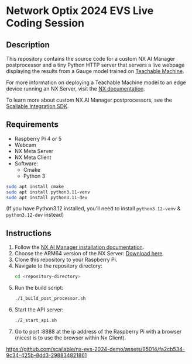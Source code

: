 # Network Optix 2024 EVS Live Coding Session

## Description

This repository contains the source code for a custom NX AI Manager postprocessor and a tiny Python HTTP server that servers a live webpage displaying the results from a Gauge model trained on [Teachable Machine](https://teachablemachine.withgoogle.com/train).

For more information on deploying a Teachable Machine model to an edge device running an NX Server, visit the [NX documentation](https://nx.docs.scailable.net/for-data-scientists/importing-models/from-teachable-machine).

To learn more about custom NX AI Manager postprocessors, see the [Scailable Integration SDK](https://github.com/scailable/sclbl-integration-sdk).

## Requirements

- Raspberry Pi 4 or 5
- Webcam
- NX Meta Server
- NX Meta Client
- Software:
    - Cmake
    - Python 3
```bash
sudo apt install cmake
sudo apt install python3.11-venv
sudo apt install python3.11-dev
```
(If you have Python3.12 installed, you'll need to install `python3.12-venv` & `python3.12-dev` instead)

## Instructions

1. Follow the [NX AI Manager installation documentation](https://nx.docs.scailable.net/).
2. Choose the ARM64 version of the NX Server: [Download here](https://updates.networkoptix.com/metavms/6.0.0.38488/arm/metavms-server-6.0.0.38488-linux_arm64-beta.deb).
3. Clone this repository to your Raspberry Pi.
4. Navigate to the repository directory:
    ```bash
    cd <repository-directory>
    ```
5. Run the build script:
    ```bash
    ./1_build_post_processor.sh
    ```
6. Start the API server:
    ```bash
    ./2_start_api.sh
    ```
7. Go to port :8888 at the ip address of the Raspberry Pi with a browser (nicest is to use the browser within Nx Client).
    
https://github.com/scailable/nx-evs-2024-demo/assets/95014/fa2cb534-9c34-425b-8dd3-298834821861

